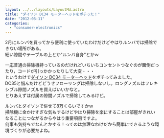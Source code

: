 ```yaml
---
layout: ../../layouts/LayoutMd.astro
title: "ダイソン DC34 モーターヘッドをポチった！"
date: "2012-03-11"
categories: 
  - "consumer-electronics"
---
```


2月にルンバを買ってから便利に使っていたわけだけどやはりルンバでは掃除できない場所がある。  
細い隙間やテーブルの上とか"ルンバ自身"とかｗ

一応普通の掃除機持っているのだけれどいちいちコンセントつなぐのが面倒だったり，コードが引っかかったりして大変・・・  
というわけで[ダイソン DC34 モーターヘッド](http://www.dyson.co.jp/store/product.asp?product=DC34-MOTORHEAD)をポチってみました。  
DC35と悩んだけどどうせフローリングは掃除しないし，ロングノズルはフレキシブル隙間ノズルを買えばいいかなと。  
とりあえずは付属の隙間ノズルで掃除してみるけど。

ルンバとダイソンで併せて8万くらいですかｗ  
掃除機に金かけすぎな気もするけどやはり掃除を楽にすることは部屋がきれいなることにつながるからやはり重要項目ですよ。  
何事も気持ちでなんとかする！ってのは無理なわけだから簡単にできるような環境づくりが必要だよね。
